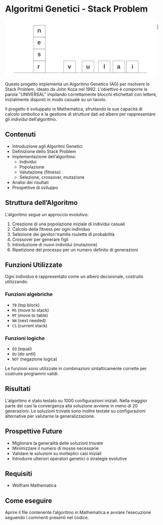 # Algoritmi Genetici - Stack Problem

<p align="center">
  <img src="images/title.png" width="600">
</p>  

Questo progetto implementa un Algoritmo Genetico (AG) per risolvere lo Stack Problem, ideato da John Koza nel 1992. L'obiettivo è comporre la parola "UNIVERSAL" impilando correttamente blocchi etichettati con lettere, inizialmente disposti in modo casuale su un tavolo.

Il progetto è sviluppato in Mathematica, sfruttando le sue capacità di calcolo simbolico e la gestione di strutture dati ad albero per rappresentare gli individui dell’algoritmo.

## Contenuti

- Introduzione agli Algoritmi Genetici
- Definizione dello Stack Problem
- Implementazione dell’algoritmo:
  - Individui
  - Popolazione
  - Valutazione (fitness)
  - Selezione, crossover, mutazione
- Analisi dei risultati
- Prospettive di sviluppo

## Struttura dell’Algoritmo

L’algoritmo segue un approccio evolutivo:

1. Creazione di una popolazione iniziale di individui casuali
2. Calcolo della fitness per ogni individuo
3. Selezione dei genitori tramite roulette di probabilità
4. Crossover per generare figli
5. Introduzione di nuovi individui (mutazione)
6. Ripetizione del processo per un numero definito di generazioni

## Funzioni Utilizzate

Ogni individuo è rappresentato come un albero decisionale, costruito utilizzando:

### Funzioni algebriche
- `TB` (top block)
- `MS` (move to stack)
- `MT` (move to table)
- `NN` (next needed)
- `CS` (current stack)

### Funzioni logiche
- `EQ` (equal)
- `DU` (do until)
- `NOT` (negazione logica)

Le funzioni sono utilizzate in combinazioni sintatticamente corrette per costruire programmi validi.

## Risultati

L’algoritmo è stato testato su 1000 configurazioni iniziali. Nella maggior parte dei casi la convergenza alla soluzione avviene in meno di 20 generazioni. Le soluzioni trovate sono inoltre testate su configurazioni alternative per valutarne la generalizzazione.

## Prospettive Future

- Migliorare la generalità delle soluzioni trovate
- Minimizzare il numero di mosse necessarie
- Validare le soluzioni su molteplici casi iniziali
- Introdurre ulteriori operatori genetici o strategie evolutive

## Requisiti

- Wolfram Mathematica

## Come eseguire

Aprire il file contenente l’algoritmo in Mathematica e avviare l’esecuzione seguendo i commenti presenti nel codice.

